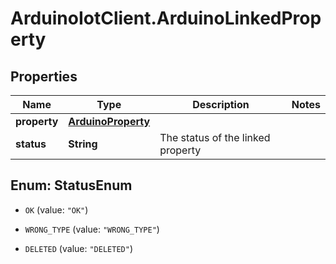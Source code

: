 # ArduinoIotClient.ArduinoLinkedProperty

## Properties

Name | Type | Description | Notes
------------ | ------------- | ------------- | -------------
**property** | [**ArduinoProperty**](ArduinoProperty.md) |  | 
**status** | **String** | The status of the linked property | 



## Enum: StatusEnum


* `OK` (value: `"OK"`)

* `WRONG_TYPE` (value: `"WRONG_TYPE"`)

* `DELETED` (value: `"DELETED"`)




